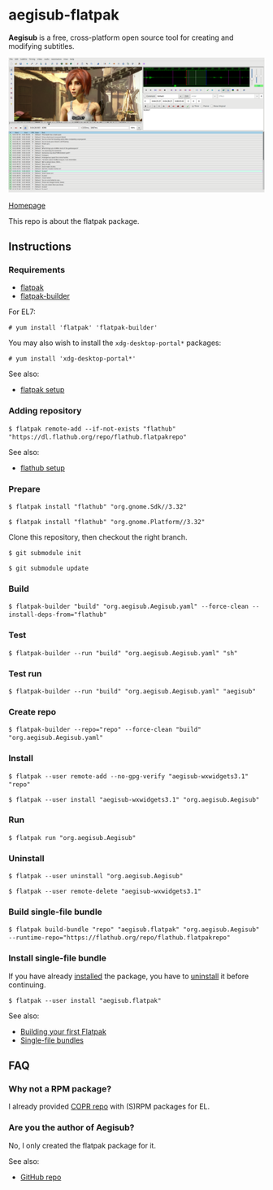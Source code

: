 # aegisub-flatpak

**Aegisub** is a free, cross-platform open source tool for creating and modifying subtitles.

![aegisub-flatpak screenshot](aegisub-flatpak.png)

[Homepage](http://www.aegisub.org)

This repo is about the flatpak package.

## Instructions

### Requirements

* [flatpak](https://github.com/flatpak/flatpak)
* [flatpak-builder](https://github.com/flatpak/flatpak-builder)

For EL7:

```
# yum install 'flatpak' 'flatpak-builder'
```

You may also wish to install the `xdg-desktop-portal*` packages:

```
# yum install 'xdg-desktop-portal*'
```

See also:

* [flatpak setup](https://flatpak.org/setup)

### Adding repository

```
$ flatpak remote-add --if-not-exists "flathub" "https://dl.flathub.org/repo/flathub.flatpakrepo"
```

See also:

* [flathub setup](http://docs.flatpak.org/en/latest/using-flatpak.html#add-a-remote)

### Prepare

```
$ flatpak install "flathub" "org.gnome.Sdk//3.32"
```

```
$ flatpak install "flathub" "org.gnome.Platform//3.32"
```

Clone this repository, then checkout the right branch.

```
$ git submodule init
```

```
$ git submodule update
```

### Build

```
$ flatpak-builder "build" "org.aegisub.Aegisub.yaml" --force-clean --install-deps-from="flathub"
```

### Test

```
$ flatpak-builder --run "build" "org.aegisub.Aegisub.yaml" "sh"
```

### Test run

```
$ flatpak-builder --run "build" "org.aegisub.Aegisub.yaml" "aegisub"
```

### Create repo

```
$ flatpak-builder --repo="repo" --force-clean "build" "org.aegisub.Aegisub.yaml"
```

### Install

```
$ flatpak --user remote-add --no-gpg-verify "aegisub-wxwidgets3.1" "repo"
```

```
$ flatpak --user install "aegisub-wxwidgets3.1" "org.aegisub.Aegisub"
```

### Run

```
$ flatpak run "org.aegisub.Aegisub"
```

### Uninstall

```
$ flatpak --user uninstall "org.aegisub.Aegisub"
```

```
$ flatpak --user remote-delete "aegisub-wxwidgets3.1"
```

### Build single-file bundle

```
$ flatpak build-bundle "repo" "aegisub.flatpak" "org.aegisub.Aegisub" --runtime-repo="https://flathub.org/repo/flathub.flatpakrepo"
```

### Install single-file bundle

If you have already [installed](#install) the package, you have to [uninstall](#uninstall) it before continuing.

```
$ flatpak --user install "aegisub.flatpak"
```

See also:
* [Building your first Flatpak](http://docs.flatpak.org/en/latest/first-build.html)
* [Single-file bundles](http://docs.flatpak.org/en/latest/single-file-bundles.html#single-file-bundles)

## FAQ

### Why not a RPM package?

I already provided [COPR repo](https://copr.fedorainfracloud.org/coprs/scx/aegisub) with (S)RPM packages for EL.

### Are you the author of Aegisub?

No, I only created the flatpak package for it.

See also:

* [GitHub repo](https://github.com/Aegisub/Aegisub)

